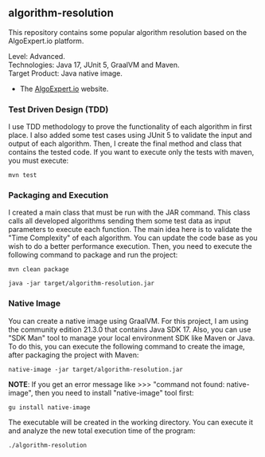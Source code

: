 ## algorithm-resolution
This repository contains some popular algorithm resolution based on the AlgoExpert.io platform.
  
Level: Advanced.    
Technologies: Java 17, JUnit 5, GraalVM and Maven.    
Target Product: Java native image.

* The [AlgoExpert.io](https://algoexpert.io) website.

### Test Driven Design (TDD)
I use TDD methodology to prove the functionality of each algorithm in first place. I also added some test cases using JUnit 5 to validate the input and output of each algorithm.
Then, I create the final method and class that contains the tested code.
If you want to execute only the tests with maven, you must execute:
```
mvn test
```

### Packaging and Execution
I created a main class that must be run with the JAR command. This class calls all developed algorithms sending them some test data as input parameters to execute each function. 
The main idea here is to validate the "Time Complexity" of each algorithm. You can update the code base as you wish to do a better performance execution.
Then, you need to execute the following command to package and run the project:
```
mvn clean package
```
```
java -jar target/algorithm-resolution.jar
```

### Native Image
You can create a native image using GraalVM. For this project, I am using the community edition 21.3.0 that contains Java SDK 17. Also, you can use "SDK Man" tool to manage your local environment SDK like Maven or Java. 
To do this, you can execute the following command to create the image, after packaging the project with Maven:
```
native-image -jar target/algorithm-resolution.jar
```
**NOTE**: If you get an error message like >>> "command not found: native-image", then you need to install "native-image" tool first:
```
gu install native-image
```
The executable will be created in the working directory. You can execute it and analyze the new total execution time of the program:
```
./algorithm-resolution
``` 
